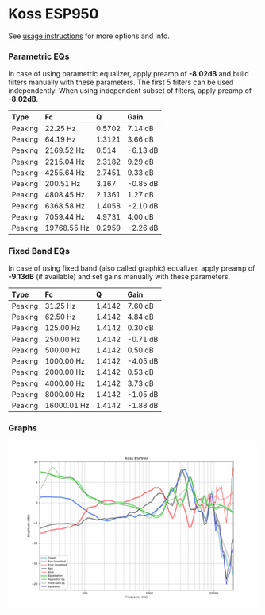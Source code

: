 # Koss ESP950
See [usage instructions](https://github.com/jaakkopasanen/AutoEq#usage) for more options and info.

### Parametric EQs
In case of using parametric equalizer, apply preamp of **-8.02dB** and build filters manually
with these parameters. The first 5 filters can be used independently.
When using independent subset of filters, apply preamp of **-8.02dB**.

| Type    | Fc          |      Q | Gain     |
|:--------|:------------|:-------|:---------|
| Peaking | 22.25 Hz    | 0.5702 | 7.14 dB  |
| Peaking | 64.19 Hz    | 1.3121 | 3.66 dB  |
| Peaking | 2169.52 Hz  | 0.514  | -6.13 dB |
| Peaking | 2215.04 Hz  | 2.3182 | 9.29 dB  |
| Peaking | 4255.64 Hz  | 2.7451 | 9.33 dB  |
| Peaking | 200.51 Hz   | 3.167  | -0.85 dB |
| Peaking | 4808.45 Hz  | 2.1361 | 1.27 dB  |
| Peaking | 6368.58 Hz  | 1.4058 | -2.10 dB |
| Peaking | 7059.44 Hz  | 4.9731 | 4.00 dB  |
| Peaking | 19768.55 Hz | 0.2959 | -2.26 dB |

### Fixed Band EQs
In case of using fixed band (also called graphic) equalizer, apply preamp of **-9.13dB**
(if available) and set gains manually with these parameters.

| Type    | Fc          |      Q | Gain     |
|:--------|:------------|:-------|:---------|
| Peaking | 31.25 Hz    | 1.4142 | 7.60 dB  |
| Peaking | 62.50 Hz    | 1.4142 | 4.84 dB  |
| Peaking | 125.00 Hz   | 1.4142 | 0.30 dB  |
| Peaking | 250.00 Hz   | 1.4142 | -0.71 dB |
| Peaking | 500.00 Hz   | 1.4142 | 0.50 dB  |
| Peaking | 1000.00 Hz  | 1.4142 | -4.05 dB |
| Peaking | 2000.00 Hz  | 1.4142 | 0.53 dB  |
| Peaking | 4000.00 Hz  | 1.4142 | 3.73 dB  |
| Peaking | 8000.00 Hz  | 1.4142 | -1.05 dB |
| Peaking | 16000.01 Hz | 1.4142 | -1.88 dB |

### Graphs
![](./Koss%20ESP950.png)